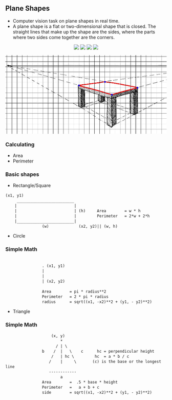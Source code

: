 ## Plane Shapes
* Computer vision task on plane shapes in real time.
* A plane shape is a flat or two-dimensional shape that is closed. The straight lines that make up the shape are the sides, where the parts where two sides come together are the corners.

<p align="center">
<img src="https://img.shields.io/static/v1?label=language&message=python&color=green"/>
<img src="https://img.shields.io/static/v1?label=package&message=opencv&color=yellow"/>
<img src="https://img.shields.io/static/v1?label=package&message=numpy&color=blue"/>
<img src="https://img.shields.io/static/v1?label=package&message=math&color=red"/>
</p>

<p align="center">
<img src="https://github.com/CrispenGari/Opencv-Python/blob/main/plainShapes/cover.jpeg" alt="demo" align="center"/>
</p>

### Calculating
* Area 
* Perimeter

### Basic shapes
* Rectangle/Square
````
(x1, y1)
     _________________________
    |                         |
    |                         | (h)     Area        = w * h
    |                         |         Perimeter   = 2*w + 2*h
    |_________________________|
                (w)             (x2, y2)|| (w, h)
````

  
* Circle
### Simple Math
````
            
                . (x1, y1)
                |
                |
                | (x2, y2)
                
                Area        = pi * radius**2
                Perimeter   = 2 * pi * radius
                radius      = sqrt((x1, -x2)**2 + (y1, - y2)**2)
````

* Triangle

### Simple Math
````
                    (x, y)
                        *
                      / | \
                b    /  |   \    c      hc = perpendicular height
                    /   | hc \         hc  = a * b / c 
                   /    |     \       (c) is the base or the longest line
                   ------------
                        a
                Area        =  .5 * base * height
                Perimeter   =   a + b + c
                side        = sqrt((x1, -x2)**2 + (y1, - y2)**2)
````
